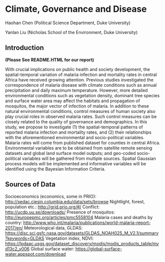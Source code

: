 # Climate, Governance and Disease

Haohan Chen (Political Science Department, Duke University)

Yanlan Liu (Nicholas School of the Environment, Duke University)

## Introduction

**(Please See README.HTML for our report)**

With crucial implications on public health and society development, the spatial-temporal variation of malaria infection and mortality rates in central Africa have received growing attention. Previous studies investigated the correspondence of malaria disease with climate conditions such as annual precipitation and daily maximum temperature. However, more detailed environmental conditions such as vegetation density, dominant tree species and surface water area may affect the habitats and propagation of mosquitos, the major vector of infection of malaria. In addition to these natural environmental conditions, control measures of human society also play crucial roles in observed malaria rates. Such control measures can be closely related to the quality of governance and demographics. In this study, we propose to investigate (1) the spatial-temporal patterns of reported malaria infection and mortality rates, and (2) their relationships with the aforementioned environmental and socio-political variables. Malaria rates will come from published dataset for counties in central Africa. Environmental variables are to be obtained from satellite remote sensing datasets and global land surface model outputs; and geo-coded socio-political variables will be gathered from multiple sources. Spatial Gaussian process models will be implemented and informative variables will be identified using the Bayesian Information Criteria.

## Sources of Data

Socioeconomics (economics, some in PRIO): http://sedac.ciesin.columbia.edu/data/sets/browse
Nightlight, forest, population etc.: http://grid.prio.org/#/
Conflict: http://ucdp.uu.se/downloads/
Presence of mosquitos: http://europepmc.org/articles/pmc5558104
Malaria cases and deaths by country: http://www.who.int/malaria/publications/world-malaria-report-2017/en/
Meteorological data, GLDAS: https://disc.sci.gsfc.nasa.gov/datasets/GLDAS_NOAH025_M_V2.1/summary?keywords=GLDAS
Vegetation index, NDVI: https://lpdaac.usgs.gov/dataset_discovery/modis/modis_products_table/myd13c2_v006
Global surface water: https://global-surface-water.appspot.com/download
